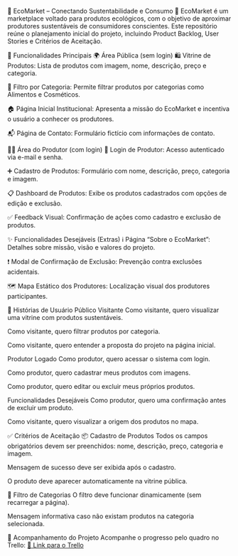 🛒 EcoMarket – Conectando Sustentabilidade e Consumo 🌱
EcoMarket é um marketplace voltado para produtos ecológicos, com o objetivo de aproximar produtores sustentáveis de consumidores conscientes.
Este repositório reúne o planejamento inicial do projeto, incluindo Product Backlog, User Stories e Critérios de Aceitação.

🚀 Funcionalidades Principais
🌍 Área Pública (sem login)
🛍️ Vitrine de Produtos: Lista de produtos com imagem, nome, descrição, preço e categoria.

🔎 Filtro por Categoria: Permite filtrar produtos por categorias como Alimentos e Cosméticos.

🏠 Página Inicial Institucional: Apresenta a missão do EcoMarket e incentiva o usuário a conhecer os produtores.

📬 Página de Contato: Formulário fictício com informações de contato.

👩‍🌾 Área do Produtor (com login)
🔐 Login de Produtor: Acesso autenticado via e-mail e senha.

➕ Cadastro de Produtos: Formulário com nome, descrição, preço, categoria e imagem.

📋 Dashboard de Produtos: Exibe os produtos cadastrados com opções de edição e exclusão.

✅ Feedback Visual: Confirmação de ações como cadastro e exclusão de produtos.

✨ Funcionalidades Desejáveis (Extras)
ℹ️ Página “Sobre o EcoMarket”: Detalhes sobre missão, visão e valores do projeto.

❗ Modal de Confirmação de Exclusão: Prevenção contra exclusões acidentais.

🗺️ Mapa Estático dos Produtores: Localização visual dos produtores participantes.

👥 Histórias de Usuário
Público Visitante
Como visitante, quero visualizar uma vitrine com produtos sustentáveis.

Como visitante, quero filtrar produtos por categoria.

Como visitante, quero entender a proposta do projeto na página inicial.

Produtor Logado
Como produtor, quero acessar o sistema com login.

Como produtor, quero cadastrar meus produtos com imagens.

Como produtor, quero editar ou excluir meus próprios produtos.

Funcionalidades Desejáveis
Como produtor, quero uma confirmação antes de excluir um produto.

Como visitante, quero visualizar a origem dos produtos no mapa.

✅ Critérios de Aceitação
📦 Cadastro de Produtos
Todos os campos obrigatórios devem ser preenchidos: nome, descrição, preço, categoria e imagem.

Mensagem de sucesso deve ser exibida após o cadastro.

O produto deve aparecer automaticamente na vitrine pública.

🧩 Filtro de Categorias
O filtro deve funcionar dinamicamente (sem recarregar a página).

Mensagem informativa caso não existam produtos na categoria selecionada.

📌 Acompanhamento do Projeto
Acompanhe o progresso pelo quadro no Trello:
[🔗 Link para o Trello](https://trello.com/invite/b/68745d732c998e59d120e4ab/ATTI34ee12b6a3e5cd83d81deb1d6637314f86DCD379/projeto-ecomarket)
